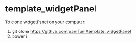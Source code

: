 # template_widgetPanel
To clone widgetPanel on your computer: 
1. git clone https://github.com/paniTani/template_widgetPanel
2. bower i
